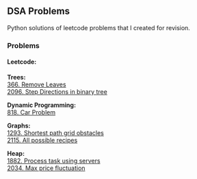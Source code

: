 ## DSA Problems

Python solutions of leetcode problems that I created for revision.

### Problems

#### Leetcode:

**Trees:** \
[366. Remove Leaves](./leetcode/trees/366-remove-leaves.md) \
[2096. Step Directions in binary tree](./leetcode/trees/2096-step-directions-from-bin-tree-node-to-another.md)


**Dynamic Programming:** \
[818. Car Problem](./leetcode/dynamic_programming/818-car-problem.md)


**Graphs:** \
[1293. Shortest path grid obstacles](./leetcode/graphs/1293-shortest-path-grid-obstacles.md) \
[2115. All possible recipes](./leetcode/graphs/2115-all-possible-recipes.md)


**Heap:** \
[1882. Process task using servers](./leetcode/heap/1882-process-task-using-servers.md) \
[2034. Max price fluctuation](./leetcode/heap/2034-max-price-fluctuation.md)
